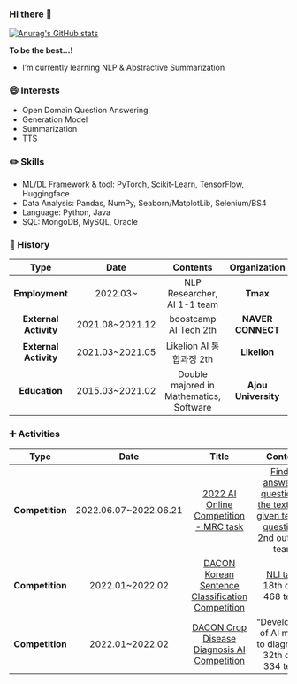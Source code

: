 ### Hi there 👋

[![Anurag's GitHub stats](https://github-readme-stats.vercel.app/api?username=j961224)](https://github.com/j961224/github-readme-stats)

**To be the best...!**

*  I’m currently learning NLP & Abstractive Summarization


### :smile: Interests
  * Open Domain Question Answering
  * Generation Model
  * Summarization
  * TTS
  
### :pencil2: Skills
* ML/DL Framework & tool: PyTorch, Scikit-Learn, TensorFlow, Huggingface
* Data Analysis: Pandas, NumPy, Seaborn/MatplotLib, Selenium/BS4
* Language: Python, Java
* SQL: MongoDB, MySQL, Oracle

### :turtle: History

| **Type** | **Date** | **Contents** | **Organization** |
|:--------:|:--------:|:--------:|:--------:|
| **Employment** | 2022.03~ | NLP Researcher, AI 1-1 team | **Tmax** |
| **External Activity** | 2021.08~2021.12 | boostcamp AI Tech 2th | **NAVER CONNECT** |
| **External Activity** | 2021.03~2021.05 | Likelion AI 통합과정 2th | **Likelion** |
| **Education** |	2015.03~2021.02 |	Double majored in Mathematics, Software |	**Ajou University** |


### :heavy_plus_sign: Activities

| **Type** | **Date** | **Title** |**Contents** | **Host** |
|:--------:|:--------:|:--------:|:--------:|:--------:|
| **Competition** | 2022.06.07~2022.06.21 | [2022 AI Online Competition - MRC task](https://aichallenge.or.kr/competition/detail/1) | [Finding answers to questions in the text when given text and questions](https://github.com/QuoQA-NLP/MRC_Baseline) / 2nd out of 26 teams | **NIPA** |
| **Competition** | 2022.01~2022.02 | [DACON Korean Sentence Classification Competition](https://dacon.io/competitions/official/235875/overview/description) | [NLI task](https://github.com/j961224/Dacon_Korean_NLI) / 18th out of 468 teams | **DACON** |
| **Competition** | 2022.01~2022.02 | [DACON Crop Disease Diagnosis AI Competition](https://dacon.io/competitions/official/235870/overview/description) | "Development of AI models to diagnose" / 32th out of 334 teams | **LG AI Research** |
